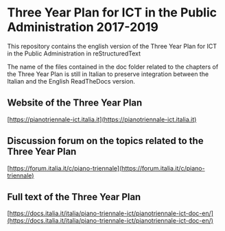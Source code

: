 # Three Year Plan for ICT in the Public Administration 2017-2019
This repository contains the english version of the Three Year Plan for ICT in the Public Administration in reStructuredText

The name of the files contained in the doc folder related to the chapters of the Three Year Plan is still in Italian to preserve integration between the Italian and the English ReadTheDocs version.

## Website of the Three Year Plan
[https://pianotriennale-ict.italia.it](https://pianotriennale-ict.italia.it)

## Discussion forum on the topics related to the Three Year Plan
[https://forum.italia.it/c/piano-triennale](https://forum.italia.it/c/piano-triennale)

## Full text of the Three Year Plan
[https://docs.italia.it/italia/piano-triennale-ict/pianotriennale-ict-doc-en/](https://docs.italia.it/italia/piano-triennale-ict/pianotriennale-ict-doc-en/)
